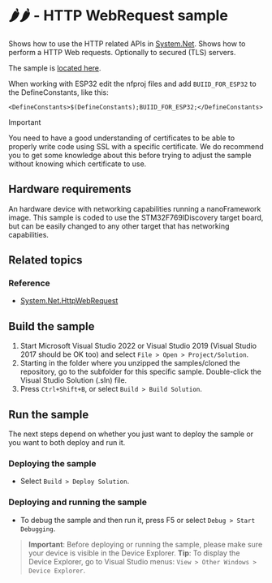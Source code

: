 # 🌶️🌶️ - HTTP WebRequest sample

Shows how to use the HTTP related APIs in [System.Net](http://docs.nanoframework.net/api/System.Net.html). Shows how to perform a HTTP Web requests. Optionally to secured (TLS) servers.

The sample is [located here](./Program.cs).

When working with ESP32 edit the nfproj files and add `BUIID_FOR_ESP32` to the DefineConstants, like this:

```text
<DefineConstants>$(DefineConstants);BUIID_FOR_ESP32;</DefineConstants>
```

> [!Important]
>
> You need to have a good understanding of certificates to be able to properly write code using SSL with a specific certificate. We do recommend you to get some knowledge about this before trying to adjust the sample without knowing which certificate to use.

## Hardware requirements

An hardware device with networking capabilities running a nanoFramework image.
This sample is coded to use the STM32F769IDiscovery target board, but can be easily changed to any other target that has networking capabilities.

## Related topics

### Reference

- [System.Net.HttpWebRequest](http://docs.nanoframework.net/api/System.Net.HttpWebRequest.html)

## Build the sample

1. Start Microsoft Visual Studio 2022 or Visual Studio 2019 (Visual Studio 2017 should be OK too) and select `File > Open > Project/Solution`.
1. Starting in the folder where you unzipped the samples/cloned the repository, go to the subfolder for this specific sample. Double-click the Visual Studio Solution (.sln) file.
1. Press `Ctrl+Shift+B`, or select `Build > Build Solution`.

## Run the sample

The next steps depend on whether you just want to deploy the sample or you want to both deploy and run it.

### Deploying the sample

- Select `Build > Deploy Solution`.

### Deploying and running the sample

- To debug the sample and then run it, press F5 or select `Debug > Start Debugging`.

> **Important**: Before deploying or running the sample, please make sure your device is visible in the Device Explorer.
> **Tip**: To display the Device Explorer, go to Visual Studio menus: `View > Other Windows > Device Explorer`.
